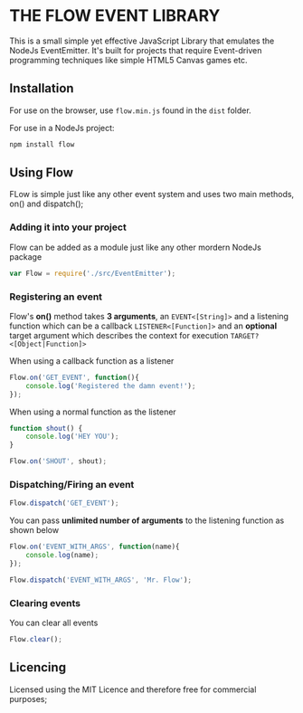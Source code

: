 # THE FLOW EVENT LIBRARY

This is a small simple yet effective JavaScript Library that emulates the NodeJs EventEmitter. It's built for projects that require Event-driven programming techniques like simple HTML5 Canvas games etc.

## Installation

For use on the browser, use `flow.min.js` found in the `dist` folder.

For use in a NodeJs project:

``` bash
npm install flow
```

## Using Flow

FLow is simple just like any other event system and uses two main methods, on() and dispatch();

### Adding it into your project

Flow can be added as a module just like any other mordern NodeJs package

``` javascript
var Flow = require('./src/EventEmitter');
```

### Registering an event

Flow's **on()** method takes **3 arguments**, an `EVENT<[String]>` and a listening function which can be a callback `LISTENER<[Function]>` and an **optional** target argument which describes the context for execution `TARGET?<[Object|Function]>`

When using a callback function as a listener

``` javascript
Flow.on('GET_EVENT', function(){
    console.log('Registered the damn event!');
});
```

When using a normal function as the listener

``` javascript
function shout() {
    console.log('HEY YOU');
}

Flow.on('SHOUT', shout);
```

### Dispatching/Firing an event

``` javascript
Flow.dispatch('GET_EVENT');
```

You can pass **unlimited number of arguments** to the listening function as shown below

``` javascript
Flow.on('EVENT_WITH_ARGS', function(name){
    console.log(name);
});

Flow.dispatch('EVENT_WITH_ARGS', 'Mr. Flow');
```

### Clearing events

You can clear all events

``` javascript
Flow.clear();
```

## Licencing

Licensed using the MIT Licence and therefore free for commercial purposes;